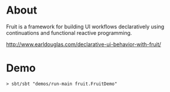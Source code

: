 # About

Fruit is a framework for building UI workflows declaratively using continuations and functional reactive programming.

http://www.earldouglas.com/declarative-ui-behavior-with-fruit/

# Demo

    > sbt/sbt "demos/run-main fruit.FruitDemo"

